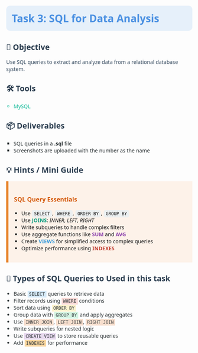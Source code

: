 <h1 style="color: #4A90E2; font-family: 'Segoe UI', Tahoma, Geneva, Verdana, sans-serif; background-color: #E6F0FA; padding: 15px; border-radius: 10px;">
    Task 3: SQL for Data Analysis
</h1>

<h2 style="color: #2C3E50; font-family: 'Segoe UI', Tahoma, Geneva, Verdana, sans-serif;">🎯 Objective</h2>
<p style="font-family: 'Segoe UI', Tahoma, Geneva, Verdana, sans-serif; color: #34495E;">
    Use SQL queries to extract and analyze data from a relational database system.
</p>

<h2 style="color: #2C3E50; font-family: 'Segoe UI', Tahoma, Geneva, Verdana, sans-serif;">🛠️ Tools</h2>
<ul style="font-family: 'Segoe UI', Tahoma, Geneva, Verdana, sans-serif; color: #2D3436; list-style-type: circle; padding-left: 20px;">
    <li style="color: #1ABC9C;">MySQL</li>
</ul>

<h2 style="color: #2C3E50; font-family: 'Segoe UI', Tahoma, Geneva, Verdana, sans-serif;">📦 Deliverables</h2>
<ul style="font-family: 'Segoe UI', Tahoma, Geneva, Verdana, sans-serif; color: #2D3436; list-style-type: square; padding-left: 20px;">
    <li>SQL queries in a <strong>.sql</strong> file</li>
    <li>Screenshots are uploaded with the number as the name</li>
</ul>

<h2 style="color: #2C3E50; font-family: 'Segoe UI', Tahoma, Geneva, Verdana, sans-serif;">💡 Hints / Mini Guide</h2>
<div style="background-color: #FDF2E9; border-left: 6px solid #E67E22; padding: 15px; margin: 10px 0; font-family: 'Segoe UI', Tahoma, Geneva, Verdana, sans-serif;">
    <h3 style="color: #D35400;">SQL Query Essentials</h3>
    <ul style="padding-left: 20px;">
        <li>Use <code style="background-color: #ECF0F1; padding: 3px 6px; border-radius: 5px;">SELECT</code>, <code style="background-color: #ECF0F1; padding: 3px 6px; border-radius: 5px;">WHERE</code>, <code style="background-color: #ECF0F1; padding: 3px 6px; border-radius: 5px;">ORDER BY</code>, <code style="background-color: #ECF0F1; padding: 3px 6px; border-radius: 5px;">GROUP BY</code></li>
        <li>Use <strong style="color: #16A085;">JOINS</strong>: <em>INNER</em>, <em>LEFT</em>, <em>RIGHT</em></li>
        <li>Write subqueries to handle complex filters</li>
        <li>Use aggregate functions like <strong style="color: #8E44AD;">SUM</strong> and <strong style="color: #8E44AD;">AVG</strong></li>
        <li>Create <strong style="color: #3498DB;">VIEWS</strong> for simplified access to complex queries</li>
        <li>Optimize performance using <strong style="color: #C0392B;">INDEXES</strong></li>
    </ul>
</div>

<h2 style="color: #2C3E50; font-family: 'Segoe UI', Tahoma, Geneva, Verdana, sans-serif;">🧠 Types of SQL Queries to Used in this task</h2>
<ul style="font-family: 'Segoe UI', Tahoma, Geneva, Verdana, sans-serif; color: #2D3436; list-style-type: disc; padding-left: 20px;">
    <li>Basic <code style="background-color: #D6EAF8; padding: 2px 4px;">SELECT</code> queries to retrieve data</li>
    <li>Filter records using <code style="background-color: #FADBD8; padding: 2px 4px;">WHERE</code> conditions</li>
    <li>Sort data using <code style="background-color: #FCF3CF; padding: 2px 4px;">ORDER BY</code></li>
    <li>Group data with <code style="background-color: #D5F5E3; padding: 2px 4px;">GROUP BY</code> and apply aggregates</li>
    <li>Use <code style="background-color: #F6DDCC; padding: 2px 4px;">INNER JOIN</code>, <code style="background-color: #F6DDCC; padding: 2px 4px;">LEFT JOIN</code>, <code style="background-color: #F6DDCC; padding: 2px 4px;">RIGHT JOIN</code></li>
    <li>Write subqueries for nested logic</li>
    <li>Use <code style="background-color: #E8DAEF; padding: 2px 4px;">CREATE VIEW</code> to store reusable queries</li>
    <li>Add <code style="background-color: #FAD7A0; padding: 2px 4px;">INDEXES</code> for performance</li>
</ul>
